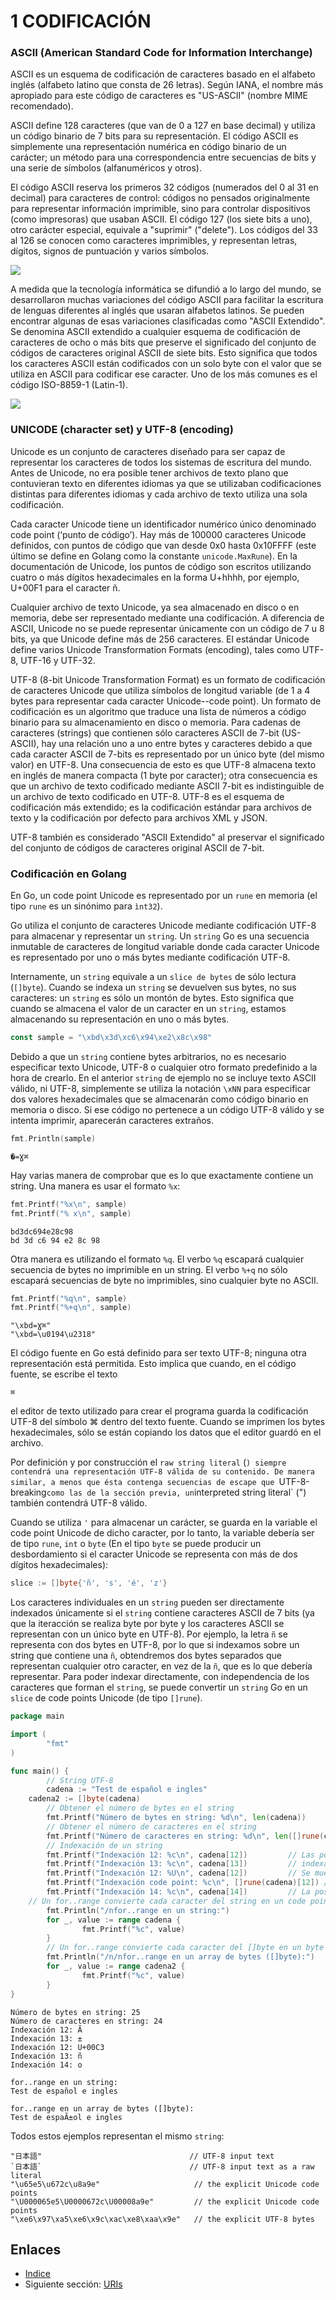 # 1 CODIFICACIÓN

### ASCII (American Standard Code for Information Interchange)

ASCII es un esquema de codificación de caracteres basado en el alfabeto inglés (alfabeto latino que consta de 26 letras). Según IANA, el nombre más apropiado para este código de caracteres es "US-ASCII" (nombre MIME recomendado).

ASCII define 128 caracteres (que van de 0 a 127 en base decimal) y utiliza un código binario de 7 bits para su representación. El código ASCII es simplemente una representación numérica en código binario de un carácter; un método para una correspondencia entre secuencias de bits y una serie de símbolos (alfanuméricos y otros). 

El código ASCII reserva los primeros 32 códigos (numerados del 0 al 31 en decimal) para caracteres de control: códigos no pensados originalmente para representar información imprimible, sino para controlar dispositivos (como impresoras) que usaban ASCII. El código 127 (los siete bits a uno), otro carácter especial, equivale a "suprimir" ("delete"). Los códigos del 33 al 126 se conocen como caracteres imprimibles, y representan letras, dígitos, signos de puntuación y varios símbolos.

![](images/01-ascii.png?raw=true)

A medida que la tecnología informática se difundió a lo largo del mundo, se desarrollaron muchas variaciones del código ASCII para facilitar la escritura de lenguas diferentes al inglés que usaran alfabetos latinos. Se pueden encontrar algunas de esas variaciones clasificadas como "ASCII Extendido". Se denomina ASCII extendido a cualquier esquema de codificación de caracteres de ocho o más bits que preserve el significado del conjunto de códigos de caracteres original ASCII de siete bits. Esto significa que todos los caracteres ASCII están codificados con un solo byte con el valor que se utiliza en ASCII para codificar ese caracter. Uno de los más comunes es el código ISO-8859-1 (Latin-1).

![](images/01-iso8859-1.png?raw=true)

### UNICODE (character set) y UTF-8 (encoding)

Unicode es un conjunto de caracteres diseñado para ser capaz de representar los caracteres de todos los sistemas de escritura del mundo. Antes de Unicode, no era posible tener archivos de texto plano que contuvieran texto en diferentes idiomas ya que se utilizaban codificaciones distintas para diferentes idiomas y cada archivo de texto utiliza una sola codificación. 

Cada caracter Unicode tiene un identificador numérico único denominado code point (‘punto de código’). Hay más de 100000 caracteres Unicode definidos, con puntos de código que van desde 0x0 hasta 0x10FFFF (este último se define en Golang como la constante `unicode.MaxRune`). En la documentación de Unicode, los puntos de código son escritos utilizando cuatro o más dígitos hexadecimales en la forma U+hhhh, por ejemplo, U+00F1 para el caracter ñ.

Cualquier archivo de texto Unicode, ya sea almacenado en disco o en memoria, debe ser representado mediante una codificación. A diferencia de ASCII, Unicode no se puede representar únicamente con un código de 7 u 8 bits, ya que Unicode define más de 256 caracteres. El estándar Unicode define varios Unicode Transformation Formats (encoding), tales como UTF-8, UTF-16 y UTF-32.

UTF-8 (8-bit Unicode Transformation Format) es un formato de codificación de caracteres Unicode que utiliza símbolos de longitud variable (de 1 a 4 bytes para representar cada caracter Unicode--code point). Un formato de codificación es un algoritmo que traduce una lista de números a código binario para su almacenamiento en disco o memoria. Para cadenas de caracteres (strings) que contienen sólo caracteres ASCII de 7-bit (US-ASCII), hay una relación uno a uno entre bytes y caracteres debido a que cada caracter ASCII de 7-bits es representado por un único byte (del mismo valor) en UTF-8. Una consecuencia de esto es que UTF-8 almacena texto en inglés de manera compacta (1 byte por caracter); otra consecuencia es que un archivo de texto codificado mediante ASCII 7-bit es indistinguible de un archivo de texto codificado en UTF-8. UTF-8 es el esquema de codificación más extendido; es la codificación estándar para archivos de texto y la codificación por defecto para archivos XML y JSON.

UTF-8 también es considerado "ASCII Extendido" al preservar el significado del conjunto de códigos de caracteres original ASCII de 7-bit.

### Codificación en Golang

En Go, un code point Unicode es representado por un `rune` en memoria (el tipo `rune` es un sinónimo para `ìnt32`).

Go utiliza el conjunto de caracteres Unicode mediante codificación UTF-8 para almacenar y representar un `string`. Un `string` Go es una secuencia inmutable de caracteres de longitud variable donde cada caracter Unicode es representado por uno o más bytes mediante codificación UTF-8.

Internamente, un `string` equivale a un `slice de bytes` de sólo lectura (`[]byte`). Cuando se indexa un `string` se devuelven sus bytes, no sus caracteres: un `string` es sólo un montón de bytes. Esto significa que cuando se almacena el valor de un caracter en un `string`, estamos almacenando su representación en uno o más bytes.

```go
const sample = "\xbd\x3d\xc6\x94\xe2\x8c\x98"
```

Debido a que un `string` contiene bytes arbitrarios, no es necesario especificar texto Unicode, UTF-8 o cualquier otro formato predefinido a la hora de crearlo. En el anterior `string` de ejemplo no se incluye texto ASCII válido, ni UTF-8, simplemente se utiliza la notación `\xNN` para especificar dos valores hexadecimales que se almacenarán como código binario en memoria o disco. Si ese código no pertenece a un código UTF-8 válido y se intenta imprimir, aparecerán caracteres extraños.

```go
fmt.Println(sample)
```
	�=Ɣ⌘

Hay varias manera de comprobar que es lo que exactamente contiene un string. Una manera es usar el formato `%x`:

```go
fmt.Printf("%x\n", sample)
fmt.Printf("% x\n", sample)
```
	bd3dc694e28c98
	bd 3d c6 94 e2 8c 98

Otra manera es utilizando el formato `%q`. El verbo `%q` escapará cualquier secuencia de bytes no imprimible en un string. El verbo `%+q` no sólo escapará secuencias de byte no imprimibles, sino cualquier byte no ASCII.

```go
fmt.Printf("%q\n", sample)
fmt.Printf("%+q\n", sample)
```
	"\xbd=Ɣ⌘"
	"\xbd=\u0194\u2318"

El código fuente en Go está definido para ser texto UTF-8; ninguna otra representación está permitida. Esto implica que cuando, en el código fuente, se escribe el texto

`⌘`

el editor de texto utilizado para crear el programa guarda la codificación UTF-8 del símbolo ⌘ dentro del texto fuente. Cuando se imprimen los bytes hexadecimales, sólo se están copiando los datos que el editor guardó en el archivo.

Por definición y por construcción el `raw string literal` (`) siempre contendrá una representación UTF-8 válida de su contenido. De manera similar, a menos que ésta contenga secuencias de escape que `UTF-8-breaking` como las de la sección previa, un `interpreted string literal` (") también contendrá UTF-8 válido.

Cuando se utiliza `'` para almacenar un carácter, se guarda en la variable el code point Unicode de dicho caracter, por lo tanto, la variable debería ser de tipo `rune`, `int` o `byte` (En el tipo `byte` se puede producir un desbordamiento si el caracter Unicode se representa con más de dos dígitos hexadecimales):

```go
slice := []byte{'ñ', 's', 'é', 'z'}
```

Los caracteres individuales en un `string` pueden ser directamente indexados únicamente si el `string` contiene caracteres ASCII de 7 bits (ya que la iteracción se realiza byte por byte y los caracteres ASCII se representan con un único byte en UTF-8). Por ejemplo, la letra `ñ` se representa con dos bytes en UTF-8, por lo que si indexamos sobre un string que contiene una `ñ`, obtendremos dos bytes separados que representan cualquier otro caracter, en vez de la `ñ`, que es lo que debería representar. Para poder indexar directamente, con independencia de los caracteres que forman el `string`, se puede convertir un `string` Go en un `slice` de code points Unicode (de tipo `[]rune`). 

```go
package main

import (
        "fmt"
)

func main() {
        // String UTF-8
        cadena := "Test de español e ingles"
	cadena2 := []byte(cadena)
        // Obtener el número de bytes en el string
        fmt.Printf("Número de bytes en string: %d\n", len(cadena))
        // Obtener el número de caracteres en el string
        fmt.Printf("Número de caracteres en string: %d\n", len([]rune(cadena)))
        // Indexación de un string
        fmt.Printf("Indexación 12: %c\n", cadena[12])         // Las posiciones 12 y 13 son los bytes que componen el caracter ñ, si se
        fmt.Printf("Indexación 13: %c\n", cadena[13])         // indexan por separado, el valor no sería el correcto.
        fmt.Printf("Indexación 12: %U\n", cadena[12])	      // Se muestra el code point Unicode de la posición 12 que es el caracter representado e impreso por %c
        fmt.Printf("Indexación code point: %c\n", []rune(cadena)[12]) // Para indexar un caracter no ASCII es necesario convertir a un slice de rune ([]rune)
        fmt.Printf("Indexación 14: %c\n", cadena[14])         // La posición 14 corresponde a un caracter ASCII y tiene una relación uno a uno entre caracter y byte.
	// Un for..range convierte cada caracter del string en un code point Unicode en cada iteración.
        fmt.Println("/nfor..range en un string:")
        for _, value := range cadena {
                fmt.Printf("%c", value)
        }
        // Un for..range convierte cada caracter del []byte en un byte en cada iteración
        fmt.Println("/n/nfor..range en un array de bytes ([]byte):")
        for _, value := range cadena2 {
                fmt.Printf("%c", value)
        }
}
```

	Número de bytes en string: 25
	Número de caracteres en string: 24
	Indexación 12: Ã
	Indexación 13: ±
	Indexación 12: U+00C3
	Indexación 13: ñ
	Indexación 14: o
	
	for..range en un string:
	Test de español e ingles
	
	for..range en un array de bytes ([]byte):
	Test de espaÃ±ol e ingles	

Todos estos ejemplos representan el mismo `string`:

	"日本語"                                 // UTF-8 input text
	`日本語`                                 // UTF-8 input text as a raw literal
	"\u65e5\u672c\u8a9e"                     // the explicit Unicode code points
	"\U000065e5\U0000672c\U00008a9e"         // the explicit Unicode code points
	"\xe6\x97\xa5\xe6\x9c\xac\xe8\xaa\x9e"   // the explicit UTF-8 bytes

## Enlaces

- [Indice](preface.md)
- Siguiente sección: [URIs](02.0.md)
